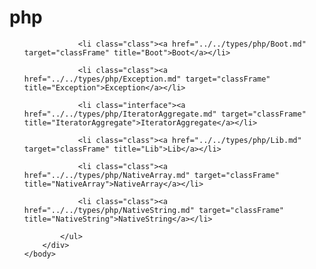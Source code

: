 <!DOCTYPE HTML PUBLIC "-//W3C//DTD HTML 4.01 Transitional//EN" "http://www.w3.org/tr/html4/loose.dtd">
<html>
	<head>
		<!-- Generated by chxdoc (build 752) on 2014-10-25 -->
		<title>Package php Type List</title>
	</head>
	<body>
		<div class="onepackage" id="types-frame">
			<h1>php</h1>
			<ul class="packages">

				<li class="class"><a href="../../types/php/Boot.md" target="classFrame" title="Boot">Boot</a></li>

				<li class="class"><a href="../../types/php/Exception.md" target="classFrame" title="Exception">Exception</a></li>

				<li class="interface"><a href="../../types/php/IteratorAggregate.md" target="classFrame" title="IteratorAggregate">IteratorAggregate</a></li>

				<li class="class"><a href="../../types/php/Lib.md" target="classFrame" title="Lib">Lib</a></li>

				<li class="class"><a href="../../types/php/NativeArray.md" target="classFrame" title="NativeArray">NativeArray</a></li>

				<li class="class"><a href="../../types/php/NativeString.md" target="classFrame" title="NativeString">NativeString</a></li>

			</ul>
		</div>
	</body>
</html>


